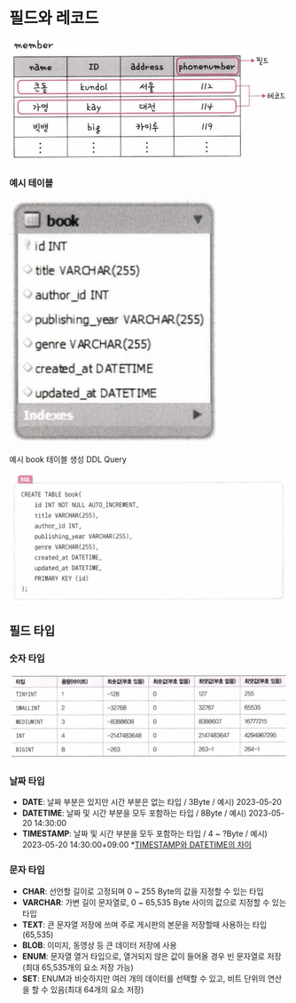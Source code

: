 # 필드와 레코드

![Untitled](./images/field-n-record.png)

### 예시 테이블

![Untitled](./images/exam-table.png)

예시 book 테이블 생성 DDL Query

![Untitled](./images/exam-table-ddl.png)

## 필드 타입

### 숫자 타입

![Untitled](./images/number-type.png)

### 날짜 타입

- **DATE**: 날짜 부분은 있지만 시간 부분은 없는 타입 / 3Byte / 예시) 2023-05-20
- **DATETIME**: 날짜 및 시간 부분을 모두 포함하는 타입 / 8Byte / 예시) 2023-05-20 14:30:00
- **TIMESTAMP**: 날짜 및 시간 부분을 모두 포함하는 타입 / 4 ~ ?Byte / 예시) 2023-05-20 14:30:00+09:00 \*[TIMESTAMP와 DATETIME의 차이](https://fascinate-zsoo.tistory.com/38)

### 문자 타입

- **CHAR**: 선언할 길이로 고정되며 0 ~ 255 Byte의 값을 지정할 수 있는 타입
- **VARCHAR**: 가변 길이 문자열로, 0 ~ 65,535 Byte 사이의 값으로 지정할 수 있는 타입
- **TEXT**: 큰 문자열 저장에 쓰며 주로 게시판의 본문을 저장할때 사용하는 타입 (65,535)
- **BLOB**: 이미지, 동영상 등 큰 데이터 저장에 사용
- **ENUM**: 문자열 열거 타입으로, 열거되지 않은 값이 들어올 경우 빈 문자열로 저장 (최대 65,535개의 요소 저장 가능)
- **SET**: ENUM과 비슷하지만 여러 개의 데이터를 선택할 수 있고, 비트 단위의 연산을 할 수 있음(최대 64개의 요소 저장)
